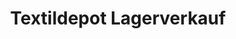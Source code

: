 ---
title: "Textildepot Lagerverkauf"
url: /leinefelde-worbis/textildepot-lagerverkauf/
shop: Kleidung
---